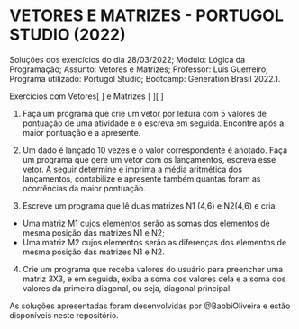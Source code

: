 # VETORES E MATRIZES - PORTUGOL STUDIO (2022)

Soluções dos exercícios do dia 28/03/2022;
Módulo: Lógica da Programação;
Assunto: Vetores e Matrizes;
Professor: Luis Guerreiro;
Programa utilizado: Portugol Studio;
Bootcamp: Generation Brasil 2022.1.

Exercícios com Vetores[ ] e Matrizes [ ][ ]

1. Faça um programa que crie um vetor por leitura com 5 valores de pontuação de uma atividade e o escreva em seguida. Encontre após a maior pontuação e a apresente.

2. Um dado é lançado 10 vezes e o valor correspondente é anotado. Faça um programa que gere um vetor com os lançamentos, escreva esse vetor. A seguir determine e imprima a média aritmética dos lançamentos, contabilize e apresente também quantas foram as ocorrências da maior pontuação.

3. Escreve um programa que lê duas matrizes N1 (4,6) e N2(4,6) e cria:

- Uma matriz M1 cujos elementos serão as somas dos elementos de mesma posição das matrizes N1 e N2;
- Uma matriz M2 cujos elementos serão as diferenças dos elementos de mesma posição das matrizes N1 e N2.

4. Crie um programa que receba valores do usuário para preencher uma matriz 3X3, e em seguida, exiba a soma dos valores dela e a soma dos valores da primeira diagonal, ou seja, diagonal principal.

As soluções apresentadas foram desenvolvidas por @BabbiOliveira e estão disponíveis neste repositório.
